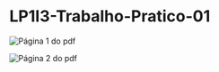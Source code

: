 # LP1I3-Trabalho-Pratico-01

![Página 1 do pdf](https://github.com/NikolasCaldeira/LP1I3-Trabalho-Pratico-01/blob/main/LP1I3_TP01_P%C3%A1gina_1.jpg)


![Página 2 do pdf](https://github.com/NikolasCaldeira/LP1I3-Trabalho-Pratico-01/blob/main/LP1I3_TP01_P%C3%A1gina_2.jpg)

